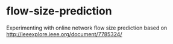 # flow-size-prediction
Experimenting with online network flow size prediction based on http://ieeexplore.ieee.org/document/7785324/
